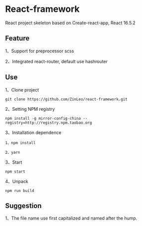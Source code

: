 # React-framework

  React project skeleton based on Create-react-app, React 16.5.2

## Feature

1、Support for preprocessor scss

2、Integrated react-router, default use hashrouter

## Use

1、Clone project
  
    git clone https://github.com/ZinLeo/react-framework.git

2、Setting NPM registry

    npm install -g mirror-config-china --registry=http://registry.npm.taobao.org

3、Installation dependence

    1、npm install

    2、yarn

3、Start

    npm start

4、Unpack

    npm run build

## Suggestion

1、The file name use first capitalized and named after the hump.